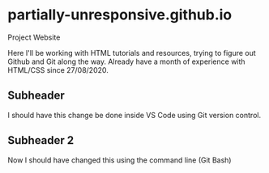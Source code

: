 # partially-unresponsive.github.io

Project Website

Here I'll be working with HTML tutorials and resources, trying to figure out Github and Git along the way. Already have a month of experience with HTML/CSS since 27/08/2020.

## Subheader

I should have this change be done inside VS Code using Git version control.

## Subheader 2

Now I should have changed this using the command line (Git Bash)
